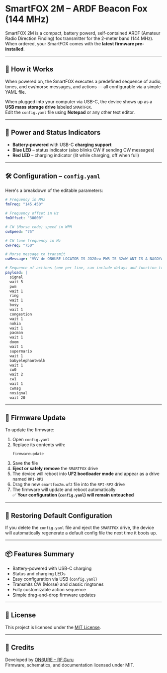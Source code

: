 # SmartFOX 2M – ARDF Beacon Fox (144 MHz)

SmartFOX 2M is a compact, battery powerd, self-contained ARDF (Amateur Radio Direction Finding) fox transmitter for the 2-meter band (144 MHz).  
When ordered, your SmartFOX comes with the **latest firmware pre-installed**.

---

## 🧠 How it Works

When powered on, the SmartFOX executes a predefined sequence of audio, tones, and cw/morse messages, and actions — all configurable via a simple YAML file.

When plugged into your computer via USB-C, the device shows up as a **USB mass storage drive** labeled `SMARTFOX`.  
Edit the `config.yaml` file using **Notepad** or any other text editor.

---

## 🔋 Power and Status Indicators

- **Battery-powered** with USB-C **charging support**
- **Blue LED** – status indicator (also blinks CW if sending CW messages)
- **Red LED** – charging indicator (lit while charging, off when full)

---

## 🛠 Configuration – `config.yaml`

Here's a breakdown of the editable parameters:

```yaml
# Frequency in MHz
fmFreq: "145.450"

# Frequency offset in Hz
fmOffset: "30000"

# CW (Morse code) speed in WPM
cwSpeed: "75"

# CW tone frequency in Hz
cwFreq: "750"

# Morse message to transmit
cwMessage: "VVV de ON6URE LOCATOR IS JO20cw PWR IS 32mW ANT IS A NAGOYA MINI VERTICAL"

# Sequence of actions (one per line, can include delays and function triggers)
payload: |
  signal
  wait 5
  pwm
  wait 1
  ring
  wait 1
  busy
  wait 1
  congestion
  wait 1
  nokia
  wait 1
  pacman
  wait 1
  doom
  wait 1
  supermario
  wait 1
  babyelephantwalk
  wait 1
  cw0
  wait 2
  cw1
  wait 1
  cwmsg
  nosignal
  wait 20
```

---

## 🔁 Firmware Update

To update the firmware:

1. Open `config.yaml`
2. Replace its contents with:
   ```
   firmwareupdate
   ```
3. Save the file
4. **Eject or safely remove** the `SMARTFOX` drive
5. The device will reboot into **UF2 bootloader mode** and appear as a drive named `RPI-RP2`
6. Drag the new `smartfox2m.uf2` file into the `RPI-RP2` drive
7. The firmware will update and reboot automatically  
   ✅ **Your configuration (`config.yaml`) will remain untouched**

---

## 🔄 Restoring Default Configuration

If you delete the `config.yaml` file and eject the `SMARTFOX` drive, the device will automatically regenerate a default config file the next time it boots up.

---

## 📦 Features Summary

- Battery-powered with USB-C charging
- Status and charging LEDs
- Easy configuration via USB (`config.yaml`)
- Transmits CW (Morse) and classic ringtones
- Fully customizable action sequence
- Simple drag-and-drop firmware updates

---

## 📃 License

This project is licensed under the [MIT License](LICENSE).

---

## 🧃 Credits

Developed by [ON6URE – RF.Guru](https://rf.guru)  
Firmware, schematics, and documentation licensed under MIT.

